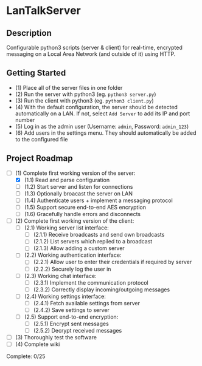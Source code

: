 # LanTalkServer

## Description
Configurable python3 scripts (server &amp; client) for real-time, encrypted messaging on a Local Area Network (and outside of it) using HTTP.

## Getting Started
- (1) Place all of the server files in one folder
- (2) Run the server with python3 (eg. `python3 server.py`)
- (3) Run the client with python3 (eg. `python3 client.py`)
- (4) With the default configuration, the server should be detected automatically on a LAN. If not, select `Add Server` to add its IP and port number
- (5) Log in as the admin user (Username: `admin`, Password: `admin_123`)
- (6) Add users in the settings menu. They should automatically be added to the configured file

## Project Roadmap
- [ ] (1) Complete first working version of the server:
  - [x] (1.1) Read and parse configuration
  - [ ] (1.2) Start server and listen for connections
  - [ ] (1.3) Optionally broacast the server on LAN
  - [ ] (1.4) Authenticate users + implement a messaging protocol
  - [ ] (1.5) Support secure end-to-end AES encryption
  - [ ] (1.6) Gracefully handle errors and disconnects
- [ ] (2) Complete first working version of the client:
  - [ ] (2.1) Working server list interface:
    - [ ] (2.1.1) Receive broadcasts and send own broadcasts
    - [ ] (2.1.2) List servers which repiled to a broadcast
    - [ ] (2.1.3) Allow adding a custom server
  - [ ] (2.2) Working authentication interface:
    - [ ] (2.2.1) Allow user to enter their credentials if required by server
    - [ ] (2.2.2) Securely log the user in
  - [ ] (2.3) Working chat interface:
    - [ ] (2.3.1) Implement the communication protocol
    - [ ] (2.3.2) Correctly display incoming/outgoing messages
  - [ ] (2.4) Working settings interface:
    - [ ] (2.4.1) Fetch available settings from server
    - [ ] (2.4.2) Save settings to server
  - [ ] (2.5) Support end-to-end encryption:
    - [ ] (2.5.1) Encrypt sent messages
    - [ ] (2.5.2) Decrypt received messages
- [ ] (3) Thoroughly test the software
- [ ] (4) Complete wiki

Complete: 0/25
